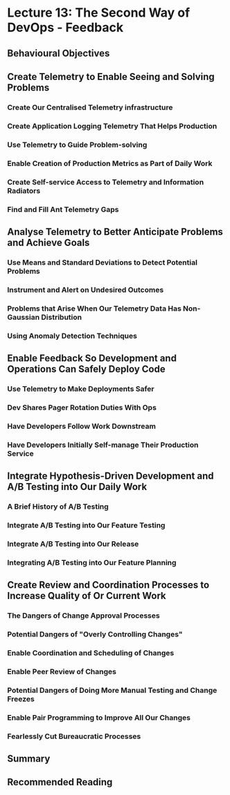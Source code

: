 # Lecture 13: The Second Way of DevOps - Feedback

## Behavioural Objectives

## Create Telemetry to Enable Seeing and Solving Problems

### Create Our Centralised Telemetry infrastructure

### Create Application Logging Telemetry That Helps Production

### Use Telemetry to Guide Problem-solving

### Enable Creation of Production Metrics as Part of Daily Work

### Create Self-service Access to Telemetry and Information Radiators

### Find and Fill Ant Telemetry Gaps

## Analyse Telemetry to Better Anticipate Problems and Achieve Goals

### Use Means and Standard Deviations to Detect Potential Problems

### Instrument and Alert on Undesired Outcomes

### Problems that Arise When Our Telemetry Data Has Non-Gaussian Distribution

### Using Anomaly Detection Techniques

## Enable Feedback So Development and Operations Can Safely Deploy Code

### Use Telemetry to Make Deployments Safer

### Dev Shares Pager Rotation Duties With Ops

### Have Developers Follow Work Downstream

### Have Developers Initially Self-manage Their Production Service

## Integrate Hypothesis-Driven Development and A/B Testing into Our Daily Work

### A Brief History of A/B Testing

### Integrate A/B Testing into Our Feature Testing

### Integrate A/B Testing into Our Release

### Integrating A/B Testing into Our Feature Planning

## Create Review and Coordination Processes to Increase Quality of Or Current Work

### The Dangers of Change Approval Processes

### Potential Dangers of "Overly Controlling Changes"

### Enable Coordination and Scheduling of Changes

### Enable Peer Review of Changes

### Potential Dangers of Doing More Manual Testing and Change Freezes

### Enable Pair Programming to Improve All Our Changes

### Fearlessly Cut Bureaucratic Processes

## Summary

## Recommended Reading